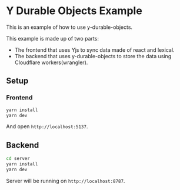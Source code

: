# Y Durable Objects Example

This is an example of how to use y-durable-objects.

This example is made up of two parts:

- The frontend that uses Yjs to sync data made of react and lexical.
- The backend that uses y-durable-objects to store the data using Cloudflare workers(wrangler).

## Setup

### Frontend

```bash
yarn install
yarn dev
```

And open `http://localhost:5137`.

## Backend

```bash
cd server
yarn install
yarn dev
```

Server will be running on `http://localhost:8787`.
